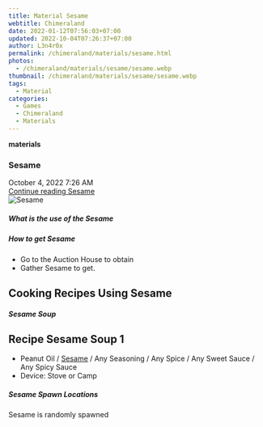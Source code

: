 ```yaml
---
title: Material Sesame
webtitle: Chimeraland
date: 2022-01-12T07:56:03+07:00
updated: 2022-10-04T07:26:37+07:00
author: L3n4r0x
permalink: /chimeraland/materials/sesame.html
photos:
  - /chimeraland/materials/sesame/sesame.webp
thumbnail: /chimeraland/materials/sesame/sesame.webp
tags:
  - Material
categories:
  - Games
  - Chimeraland
  - Materials
---
```


<section id="bootstrap-wrapper">
  <link
    rel="stylesheet"
    href="https://cdn.statically.io/gh/dimaslanjaka/Web-Manajemen/40ac3225/css/bootstrap-4.5-wrapper.css"
  />
  <div
    class="row g-0 border rounded overflow-hidden flex-md-row mb-4 shadow-sm position-relative"
  >
    <div class="col p-4 d-flex flex-column position-static">
      <strong class="d-inline-block mb-2 text-success">materials</strong>
      <h3 class="mb-0">Sesame</h3>
      <div class="mb-1 text-muted">October 4, 2022 7:26 AM</div>
      <a href="/chimeraland/materials/sesame.html" class="stretched-link d-none"
        >Continue reading Sesame</a
      >
    </div>
    <div class="col-auto d-none d-lg-block">
      <img src="/chimeraland/materials/sesame/sesame.webp" alt="Sesame" />
    </div>
  </div>
  <div class="row">
    <div class="col-lg-6 col-12 mb-2">
      <div class="card">
        <div class="card-body">
          <h5 class="card-title">What is the use of the Sesame</h5>
          <div class="card-text"><ul></ul></div>
        </div>
      </div>
    </div>
    <div class="col-lg-6 col-12 mb-2">
      <div class="card">
        <div class="card-body">
          <h5 class="card-title">How to get Sesame</h5>
          <div class="card-text">
            <ul>
              <li>Go to the Auction House to obtain</li>
              <li>Gather Sesame to get.</li>
            </ul>
          </div>
        </div>
      </div>
    </div>
    <div class="col-lg-6 col-12 mb-2">
      <h2 id="cookable">Cooking Recipes Using Sesame</h2>
      <div id="recipe-sesame-soup">
        <h5 id="item-sesame-soup">Sesame Soup</h5>
        <div class="mb-2">
          <div class="card">
            <div class="card-body">
              <h2 class="card-title fs-5">Recipe Sesame Soup 1</h2>
              <div class="card-text">
                <ul>
                  <li>
                    Peanut Oil<span> / </span
                    ><a
                      class="text-decoration-none"
                      href="/chimeraland/materials/sesame.html"
                      >Sesame</a
                    ><span> / </span>Any Seasoning<span> / </span>Any Spice<span>
                      / </span
                    >Any Sweet Sauce<span> / </span>Any Spicy Sauce
                  </li>
                  <li>Device: Stove or Camp</li>
                </ul>
              </div>
            </div>
          </div>
        </div>
      </div>
    </div>
    <div class="col-12 mb-2">
      <h5>Sesame Spawn Locations</h5>
      <p>Sesame is randomly spawned</p>
    </div>
  </div>
</section>